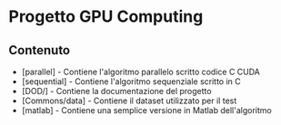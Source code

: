 # Progetto GPU Computing

## Contenuto

* [parallel] - Contiene l'algoritmo parallelo scritto codice C CUDA
* [sequential] - Contiene l'algoritmo sequenziale scritto in C
* [DOD/] - Contiene la documentazione del progetto
* [Commons/data] - Contiene il dataset utilizzato per il test
* [matlab] - Contiene una semplice versione in Matlab dell'algoritmo
